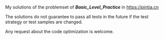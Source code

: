 My solutions of the problemset of ***Basic_Level_Practice*** in https://pintia.cn

The solutions do not guarantee to pass all tests in the future if the test strategy or test samples are changed.

Any request about the code optimization is welcome.

